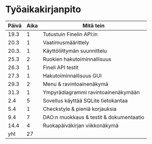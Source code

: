 # Työaikakirjanpito

| Päivä | Aika	| Mitä tein  |
| - | - | - |
| 19.3 | 1 | Tutustuin Finelin API:in |
| 20.3	| 1	| Vaatimusmäärittely |	
| 20.3. | 1	| Käyttöliittymän suunnittelu |
| 25.3 | 2 | Ruokien hakutoiminnallisuus |
| 26.3 | 1 | Fineli API testit |
| 27.3 | 1 | Hakutoiminnallisuus GUI |
| 29.3 | 2 | Menu & ravintoainenäkymä |
| 31.3 | 1 | Ympyrädiagrammi ravintoainenäkymään |
| 2.4 | 5 | Sovellus käyttää SQLite tietokantaa |
| 5.4 | 1 | Checkstyle & pieniä korjauksia |
| 9.4 | 7 | DAO:n muokkaus & testit & dokumentaatio |
| 14.4 | 4 | Ruokapäiväkirjan viikkonäkymä |
| yht   | 27 | | 
